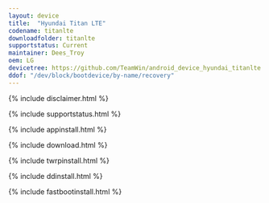 ```yaml
---
layout: device
title:  "Hyundai Titan LTE"
codename: titanlte
downloadfolder: titanlte
supportstatus: Current
maintainer: Dees_Troy
oem: LG
devicetree: https://github.com/TeamWin/android_device_hyundai_titanlte
ddof: "/dev/block/bootdevice/by-name/recovery"
---
```


{% include disclaimer.html %}

{% include supportstatus.html %}

{% include appinstall.html %}

{% include download.html %}

{% include twrpinstall.html %}

{% include ddinstall.html %}

{% include fastbootinstall.html %}
